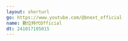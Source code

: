 ```yaml
---
layout: shorturl
go: https://www.youtube.com/@bnext_official
name: 數位時代Official
dt: 241017105015
---
```

